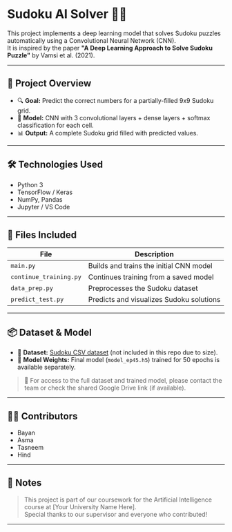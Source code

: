 # Sudoku AI Solver 🧠🧩

This project implements a deep learning model that solves Sudoku puzzles automatically using a Convolutional Neural Network (CNN).  
It is inspired by the paper **"A Deep Learning Approach to Solve Sudoku Puzzle"** by Vamsi et al. (2021).

---

## 📌 Project Overview

- 🔍 **Goal:** Predict the correct numbers for a partially-filled 9x9 Sudoku grid.
- 🧠 **Model:** CNN with 3 convolutional layers + dense layers + softmax classification for each cell.
- 📊 **Output:** A complete Sudoku grid filled with predicted values.

---

## 🛠️ Technologies Used

- Python 3
- TensorFlow / Keras
- NumPy, Pandas
- Jupyter / VS Code

---

## 📁 Files Included

| File                | Description                                 |
|---------------------|---------------------------------------------|
| `main.py`           | Builds and trains the initial CNN model     |
| `continue_training.py` | Continues training from a saved model     |
| `data_prep.py`      | Preprocesses the Sudoku dataset             |
| `predict_test.py`   | Predicts and visualizes Sudoku solutions    |

---

## 📦 Dataset & Model

- 🔗 **Dataset:** [Sudoku CSV dataset](https://www.kaggle.com/datasets/bryanpark/sudoku) (not included in this repo due to size).
- 💾 **Model Weights:** Final model (`model_ep45.h5`) trained for 50 epochs is available separately.

> 📁 For access to the full dataset and trained model, please contact the team or check the shared Google Drive link (if available).

---

## 👩‍💻 Contributors

- Bayan 
- Asma
- Tasneem
- Hind

---

## 📌 Notes

> This project is part of our coursework for the Artificial Intelligence course at [Your University Name Here].  
> Special thanks to our supervisor and everyone who contributed!

---

